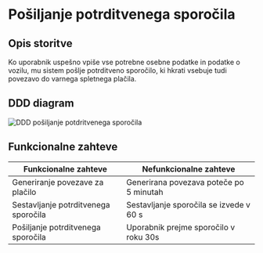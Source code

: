 # **Pošiljanje potrditvenega sporočila**

## **Opis storitve**
Ko uporabnik uspešno vpiše vse potrebne osebne podatke in podatke o vozilu, mu sistem pošlje potrditveno sporočilo, ki hkrati vsebuje tudi povezavo do varnega spletnega plačila.

## **DDD diagram**
![DDD pošiljanje potdritvenega sporočila](https://user-images.githubusercontent.com/33865439/157537420-b8ce1265-ae7c-4e4d-8cf5-f1b3b1b583c9.png)

## **Funkcionalne zahteve**

| Funkcionalne zahteve  | Nefunkcionalne zahteve |
| ------------- | ------------- |
| Generiranje povezave za plačilo  | Generirana povezava poteče po 5 minutah  |
| Sestavljanje potrditvenega sporočila  | Sestavljanje sporočila se izvede v 60 s  |
| Pošiljanje potrditvenega sporočila  |  Uporabnik prejme sporočilo v roku 30s  |
